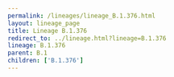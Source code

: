 ```yaml
---
permalink: /lineages/lineage_B.1.376.html
layout: lineage_page
title: Lineage B.1.376
redirect_to: ../lineage.html?lineage=B.1.376
lineage: B.1.376
parent: B.1
children: ['B.1.376']
---
```

